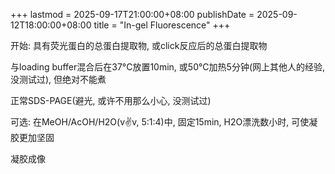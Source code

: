 +++
lastmod = 2025-09-17T21:00:00+08:00
publishDate = 2025-09-12T18:00:00+08:00
title = "In-gel Fluorescence"
+++

开始: 具有荧光蛋白的总蛋白提取物, 或click反应后的总蛋白提取物  

与loading buffer混合后在37°C放置10min, 或50°C加热5分钟(网上其他人的经验, 没测试过), 但绝对不能煮  

正常SDS-PAGE(避光, 或许不用那么小心, 没测试过)  

可选: 在MeOH/AcOH/H2O(v:v:v, 5:1:4)中, 固定15min, H2O漂洗数小时, 可使凝胶更加坚固  

凝胶成像
